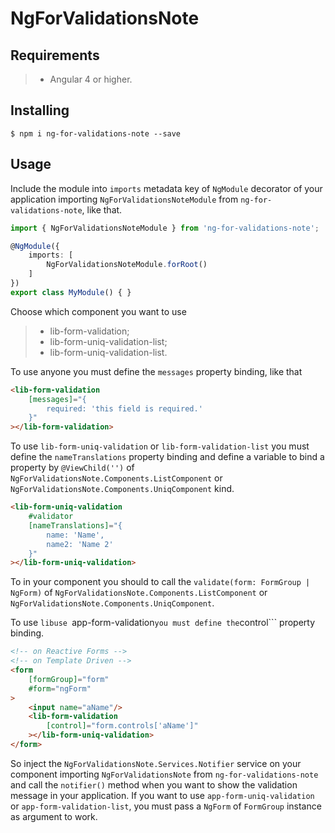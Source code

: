 # NgForValidationsNote

## Requirements

>- Angular 4 or higher.

## Installing

	$ npm i ng-for-validations-note --save

## Usage

Include the module into ```imports``` metadata key of ```NgModule``` decorator of your application importing ```NgForValidationsNoteModule``` from ```ng-for-validations-note```, like that.

```typescript
import { NgForValidationsNoteModule } from 'ng-for-validations-note';

@NgModule({
    imports: [
        NgForValidationsNoteModule.forRoot()
    ]
})
export class MyModule() { }
```

Choose which component you want to use

>- lib-form-validation;
>- lib-form-uniq-validation-list;
>- lib-form-uniq-validation-list.

To use anyone you must define the ```messages``` property binding, like that

```html
<lib-form-validation 
	[messages]="{
		required: 'this field is required.'
	}"
></lib-form-validation>
```

To use ```lib-form-uniq-validation``` or ```lib-form-validation-list``` you must define the ```nameTranslations``` property binding and define a variable to bind a property by ```@ViewChild('')``` of ```NgForValidationsNote.Components.ListComponent``` or ```NgForValidationsNote.Components.UniqComponent``` kind.

```html
<lib-form-uniq-validation
	#validator 
	[nameTranslations]="{
		name: 'Name',
		name2: 'Name 2'
	}"
></lib-form-uniq-validation>
```

To in your component you should to call the ```validate(form: FormGroup | NgForm)``` of ```NgForValidationsNote.Components.ListComponent``` or ```NgForValidationsNote.Components.UniqComponent```.

To use ```libuse ```app-form-validation``` you must define the ```control``` property binding.

```html
<!-- on Reactive Forms -->
<!-- on Template Driven -->
<form
	[formGroup]="form"
	#form="ngForm"
>
	<input name="aName"/>
	<lib-form-validation
		[control]="form.controls['aName']"
	></lib-form-uniq-validation>
</form>
```

So inject the ```NgForValidationsNote.Services.Notifier``` service on your component importing ```NgForValidationsNote``` from ```ng-for-validations-note``` and call the ```notifier()``` method when you want to show the validation message in your application. If you want to use ```app-form-uniq-validation``` or ```app-form-validation-list```, you must pass a ```NgForm``` of ```FormGroup``` instance as argument to work.

